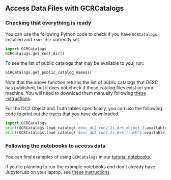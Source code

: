 <!--- Do not delete this line, it is needed for jinja_markdown to render this page correctly -->
## Access Data Files with GCRCatalogs

### Checking that everything is ready

You can use the following Python code to check if you have `GCRCatalogs` installed and `root_dir` correctly set.

```python
import GCRCatalogs
GCRCatalogs.get_root_dir()
```

To see the list of public catalogs that may be available to you, run:

```python
GCRCatalogs.get_public_catalog_names()
```

Note that the above function returns the list of public catalogs that DESC has published,
but it does not check if those catalog files exist on your machine.
You will need to download them manually following [these instructions](download).

For the DC2 Object and Truth tables specifically, you can use the following code to print out the tracts
that you have downloaded.

```python
import GCRCatalogs
print(GCRCatalogs.load_catalog('desc_dc2_run2.2i_dr6_object').available_tracts)
print(GCRCatalogs.load_catalog('desc_dc2_run2.2i_dr6_truth').available_tracts)
```

### Following the notebooks to access data

You can find examples of using `GCRCatalogs` in our [tutorial notebooks](https://github.com/LSSTDESC/desc-data-portal/tree/main/notebooks).

If you're planning to run the example notebooks and don't already have JupyterLab on your laptop, see [these instructions](https://jupyterlab.readthedocs.io/en/stable/getting_started/installation.html).
